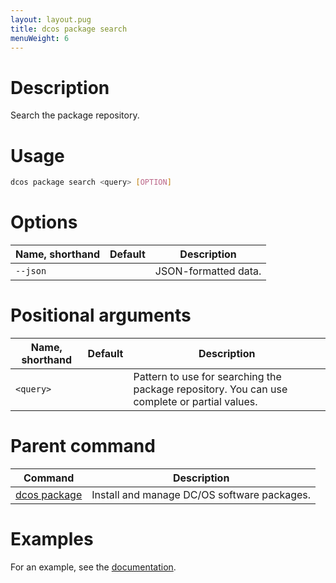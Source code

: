 ```yaml
---
layout: layout.pug
title: dcos package search
menuWeight: 6
---
```


# Description
Search the package repository.

# Usage

```bash
dcos package search <query> [OPTION]
```

# Options

| Name, shorthand | Default | Description |
|---------|-------------|-------------|
| `--json`   |             |  JSON-formatted data. |

# Positional arguments

| Name, shorthand | Default | Description |
|---------|-------------|-------------|
| `<query>`   |             |  Pattern to use for searching the package repository.  You can use complete or partial values. |
        
# Parent command

| Command | Description |
|---------|-------------|
| [dcos package](/docs/1.10/cli/command-reference/dcos-package/)   | Install and manage DC/OS software packages. |

# Examples

For an example, see the [documentation](/docs/1.10/administering-clusters/repo/).